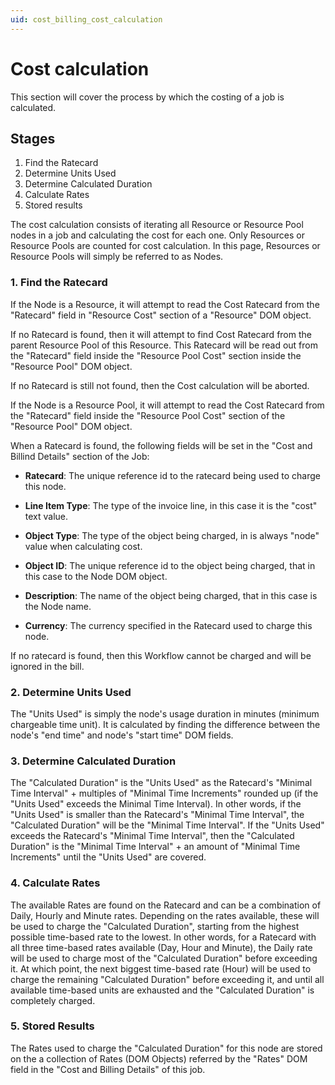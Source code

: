 ```yaml
---
uid: cost_billing_cost_calculation
---
```


# Cost calculation

This section will cover the process by which the costing of a job is calculated.

## Stages

1. Find the Ratecard
1. Determine Units Used
1. Determine Calculated Duration
1. Calculate Rates
1. Stored results

The cost calculation consists of iterating all Resource or Resource Pool nodes in a job and calculating the cost for each one. Only Resources or Resource Pools are counted for cost calculation. In this page, Resources or Resource Pools will simply be referred to as Nodes.

### 1. Find the Ratecard

If the Node is a Resource, it will attempt to read the Cost Ratecard from the "Ratecard" field in "Resource Cost" section of a "Resource" DOM object.

If no Ratecard is found, then it will attempt to find Cost Ratecard from the parent Resource Pool of this Resource. This Ratecard will be read out from the "Ratecard" field inside the "Resource Pool Cost" section inside the "Resource Pool" DOM object.

If no Ratecard is still not found, then the Cost calculation will be aborted.

If the Node is a Resource Pool, it will attempt to read the Cost Ratecard from the "Ratecard" field inside the "Resource Pool Cost" section of the "Resource Pool" DOM object.

When a Ratecard is found, the following fields will be set in the "Cost and Billind Details" section of the Job:

- **Ratecard**: The unique reference id to the ratecard being used to charge this node.

- **Line Item Type**: The type of the invoice line, in this case it is the "cost" text value.

- **Object Type**: The type of the object being charged, in is always "node" value when calculating cost.

- **Object ID**: The unique reference id to the object being charged, that in this case to the Node DOM object.

- **Description**: The name of the object being charged, that in this case is the Node name.

- **Currency**: The currency specified in the Ratecard used to charge this node.

If no ratecard is found, then this Workflow cannot be charged and will be ignored in the bill.

### 2. Determine Units Used

The "Units Used" is simply the node's usage duration in minutes (minimum chargeable time unit). It is calculated by finding the difference between the node's "end time" and node's "start time" DOM fields.

### 3. Determine Calculated Duration

The "Calculated Duration" is the "Units Used" as the Ratecard's "Minimal Time Interval" + multiples of "Minimal Time Increments" rounded up (if the "Units Used" exceeds the Minimal Time Interval). In other words, if the "Units Used" is smaller than the Ratecard's "Minimal Time Interval", the "Calculated Duration" will be the "Minimal Time Interval". If the "Units Used" exceeds the Ratecard's "Minimal Time Interval", then the "Calculated Duration" is the "Minimal Time Interval" + an amount of "Minimal Time Increments" until the "Units Used" are covered.

### 4. Calculate Rates

The available Rates are found on the Ratecard and can be a combination of Daily, Hourly and Minute rates. Depending on the rates available, these will be used to charge the "Calculated Duration", starting from the highest possible time-based rate to the lowest. In other words, for a Ratecard with all three time-based rates available (Day, Hour and Minute), the Daily rate will be used to charge most of the "Calculated Duration" before exceeding it. At which point, the next biggest time-based rate (Hour) will be used to charge the remaining "Calculated Duration" before exceeding it, and until all available time-based units are exhausted and the "Calculated Duration" is completely charged.

### 5. Stored Results

The Rates used to charge the "Calculated Duration" for this node are stored on the a collection of Rates (DOM Objects) referred by the "Rates" DOM field in the "Cost and Billing Details" of this job.
